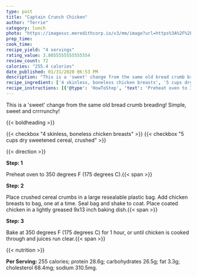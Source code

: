 ```yaml
---
type: post
title: "Captain Crunch Chicken"
author: "Terrie"
category: lunch
photo: "https://imagesvc.meredithcorp.io/v3/mm/image?url=https%3A%2F%2Fimages.media-allrecipes.com%2Fuserphotos%2F833387.jpg"
prep_time: 
cook_time: 
recipe_yield: "4 servings"
rating_value: 3.8055555555555554
review_count: 72
calories: "255.4 calories"
date_published: 01/31/2020 06:53 PM
description: "This is a 'sweet' change from the same old bread crumb breading! Simple, sweet and crrrrunchy!"
recipe_ingredient: ['4 skinless, boneless chicken breasts', '5 cups dry sweetened cereal, crushed']
recipe_instructions: [{'@type': 'HowToStep', 'text': 'Preheat oven to 350 degrees F (175 degrees C).\n'}, {'@type': 'HowToStep', 'text': 'Place crushed cereal crumbs in a large resealable plastic bag. Add chicken breasts to bag, one at a time. Seal bag and shake to coat. Place coated chicken in a lightly greased 9x13 inch baking dish.\n'}, {'@type': 'HowToStep', 'text': 'Bake at 350 degrees F (175 degrees C) for 1 hour, or until chicken is cooked through and juices run clear.\n'}]
---
```


This is a 'sweet' change from the same old bread crumb breading! Simple, sweet and crrrrunchy! 

{{< boldheading >}}

{{< checkbox "4  skinless, boneless chicken breasts" >}}
{{< checkbox "5 cups dry sweetened cereal, crushed" >}}


{{< direction >}}

**Step: 1**

Preheat oven to 350 degrees F (175 degrees C).{{< span >}}

**Step: 2**

Place crushed cereal crumbs in a large resealable plastic bag. Add chicken breasts to bag, one at a time. Seal bag and shake to coat. Place coated chicken in a lightly greased 9x13 inch baking dish.{{< span >}}

**Step: 3**

Bake at 350 degrees F (175 degrees C) for 1 hour, or until chicken is cooked through and juices run clear.{{< span >}}

{{< nutrition >}}

**Per Serving:** 255 calories; protein 28.6g; carbohydrates 26.5g; fat 3.3g; cholesterol 68.4mg; sodium 310.5mg.